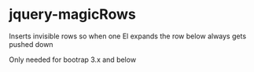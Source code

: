 # jquery-magicRows
Inserts invisible rows so when one El expands the row below always gets pushed down

Only needed for bootrap 3.x and below
